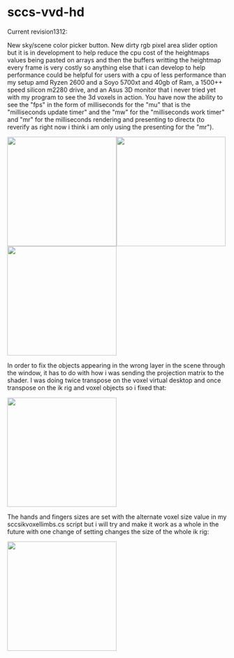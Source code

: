 # sccs-vvd-hd

Current revision1312:

New sky/scene color picker button. New dirty rgb pixel area slider option but it is in development to help reduce the cpu cost of the heightmaps values being pasted on arrays and then the buffers writting the heightmap every frame is very costly so anything else that i can develop to help performance could be helpful for users with a cpu of less performance than my setup amd Ryzen 2600 and a Soyo 5700xt and 40gb of Ram, a 1500++ speed silicon m2280 drive, and an Asus 3D monitor that i never tried yet with my program to see the 3d voxels in action. You have now the ability to see the "fps" in the form of milliseconds for the "mu" that is the "milliseconds update timer" and the "mw" for the "milliseconds work timer" and "mr" for the milliseconds rendering and presenting to directx (to reverify as right now i think i am only using the presenting for the "mr").

<img WIDTH=250 src="https://github.com/ninekorn/gif-resources/blob/main/Capture%20d%E2%80%99%C3%A9cran%202023-04-18%20131104.jpg" border="0"><img WIDTH=250 src="https://github.com/ninekorn/gif-resources/blob/main/Capture%20d%E2%80%99%C3%A9cran%202023-04-18%20131216.jpg" border="0"><img WIDTH=250 src="https://github.com/ninekorn/gif-resources/blob/main/Capture%20d%E2%80%99%C3%A9cran%202023-04-17%20224840.jpg" border="0">

In order to fix the objects appearing in the wrong layer in the scene through the window, it has to do with how i was sending the projection matrix to the shader. I was doing twice transpose on the voxel virtual desktop and once transpose on the ik rig and voxel objects so i fixed that:

<img WIDTH=250 src="https://github.com/ninekorn/gif-resources/blob/main/Capture%20d%E2%80%99%C3%A9cran%202023-04-16%20170904.jpg" border="0">

The hands and fingers sizes are set with the alternate voxel size value in my sccsikvoxellimbs.cs script but i will try and make it work as a whole in the future with one change of setting changes the size of the whole ik rig:

<img WIDTH=250 src="https://github.com/ninekorn/gif-resources/blob/main/Capture%20d%E2%80%99%C3%A9cran%202023-04-17%20201824.jpg" border="0">





